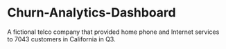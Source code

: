 # Churn-Analytics-Dashboard
A fictional telco company that provided home phone and Internet services to 7043 customers in California in Q3.
